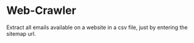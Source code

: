 # Web-Crawler
Extract all emails available on a website in a csv file, just by entering the sitemap url.
